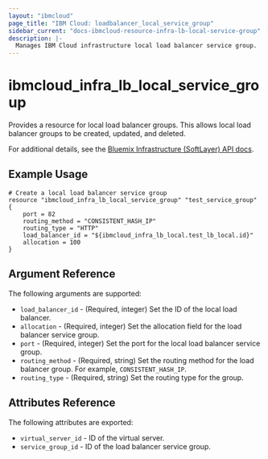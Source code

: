 ```yaml
---
layout: "ibmcloud"
page_title: "IBM Cloud: loadbalancer_local_service_group"
sidebar_current: "docs-ibmcloud-resource-infra-lb-local-service-group"
description: |-
  Manages IBM Cloud infrastructure local load balancer service group.
---
```


# ibmcloud\_infra_lb_local_service_group

Provides a resource for local load balancer groups. This allows local load balancer groups to be created, updated, and deleted.

For additional details, see the [Bluemix Infrastructure (SoftLayer) API docs](http://sldn.softlayer.com/reference/datatypes/SoftLayer_Network_Application_Delivery_Controller_LoadBalancer_Service_Group).

## Example Usage

```hcl
# Create a local load balancer service group
resource "ibmcloud_infra_lb_local_service_group" "test_service_group" {
    port = 82
    routing_method = "CONSISTENT_HASH_IP"
    routing_type = "HTTP"
    load_balancer_id = "${ibmcloud_infra_lb_local.test_lb_local.id}"
    allocation = 100
}
```

## Argument Reference

The following arguments are supported:

* `load_balancer_id` - (Required, integer) Set the ID of the local load balancer.
* `allocation` - (Required, integer) Set the allocation field for the load balancer service group.
* `port` - (Required, integer) Set the port for the local load balancer service group.
* `routing_method` - (Required, string) Set the routing method for the load balancer group. For example, `CONSISTENT_HASH_IP`.
* `routing_type` - (Required, string) Set the routing type for the group.

## Attributes Reference

The following attributes are exported:

* `virtual_server_id` - ID of the virtual server.
* `service_group_id` - ID of the load balancer service group.
